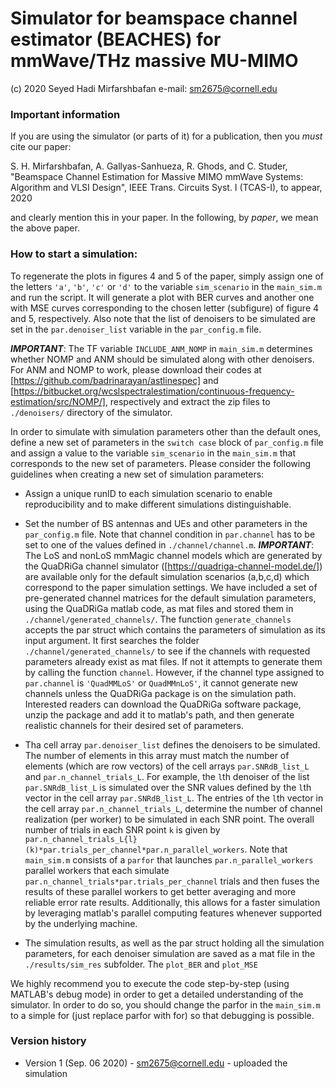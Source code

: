# Simulator for beamspace channel estimator (BEACHES) for mmWave/THz massive MU-MIMO 
(c) 2020 Seyed Hadi Mirfarshbafan
e-mail: sm2675@cornell.edu 


### Important information 

If you are using the simulator (or parts of it) for a publication, then you *must* cite our paper:

S. H. Mirfarshbafan, A. Gallyas-Sanhueza, R. Ghods, and C. Studer, "Beamspace Channel Estimation for Massive MIMO mmWave Systems: Algorithm and VLSI Design",
 IEEE Trans. Circuits Syst. I (TCAS-I), to appear, 2020

and clearly mention this in your paper.  In the following, by *paper*, we mean the above paper.

### How to start a simulation:

To regenerate the plots in figures 4 and 5 of the paper, simply assign one of the letters `'a'`, `'b'`, `'c'` or `'d'` to the variable `sim_scenario` in the 
`main_sim.m` 
and run the script. It will generate a plot with BER curves and another one with MSE curves corresponding to the chosen letter (subfigure) of figure 4 and 5, 
respectively.
Also note that the list of denoisers to be simulated are set in the `par.denoiser_list` variable in the `par_config.m` file. 

_**IMPORTANT**_: The TF variable `INCLUDE_ANM_NOMP` in `main_sim.m` determines whether NOMP and ANM should be simulated along with other denoisers. 
For ANM and NOMP to work, please download their codes at [https://github.com/badrinarayan/astlinespec] and [https://bitbucket.org/wcslspectralestimation/continuous-frequency-estimation/src/NOMP/], respectively and extract the zip files to `./denoisers/` directory of the simulator.

In order to simulate with simulation parameters other than the default ones, define a new set of parameters in the `switch case` block of `par_config.m` file 
and assign a value to the variable `sim_scenario` in the `main_sim.m` that corresponds to the new set of parameters. Please consider the following guidelines when creating a new set of simulation parameters:
- Assign a unique runID to each simulation scenario to enable reproducibility and to make different simulations distinguishable.
- Set the number of BS antennas and UEs and other parameters in the `par_config.m` file. Note that channel condition in `par.channel` has to be set to one of the values defined in `./channel/channel.m`.
   _**IMPORTANT**_: The LoS and nonLoS mmMagic channel models which are generated by the QuaDRiGa channel simulator ([https://quadriga-channel-model.de/]) are
    available only for the default simulation scenarios (a,b,c,d) which correspond to the paper simulation settings. We have included a set of pre-generated channel matrices for the default simulation parameters, using the QuaDRiGa matlab code, as mat files and stored them in `./channel/generated_channels/`. The function `generate_channels` accepts the par struct which contains the parameters of simulation as its
	input argument. It first searches the folder `./channel/generated_channels/` to see if the channels with requested parameters already exist as mat files. If not it attempts to generate them 
	by calling the function `channel`. However, if the channel type assigned to `par.channel` is `'QuadMMLoS'` or `QuadMMnLoS'`, it cannot generate new channels unless the QuaDRiGa package is on the simulation path. Interested readers can download the QuaDRiGa software package, unzip the package and add it to matlab's path,
	and then generate realistic channels for their desired set of parameters.
	
- Tha cell array `par.denoiser_list` defines the denoisers to be simulated. The number of elements in this array must match the number of elements (which are row vectors) of the cell arrays `par.SNRdB_list_L`
	and `par.n_channel_trials_L`. For example, the `l`th denoiser of the list `par.SNRdB_list_L` is simulated over the SNR values defined by the `l`th vector in the cell array `par.SNRdB_list_L`. The entries of the `l`th vector in
	the cell array `par.n_channel_trials_L`, determine the number of channel realization (per worker) to be simulated in each SNR point. The overall number of trials in each SNR point `k` is given by  
	`par.n_channel_trials_L{l}(k)*par.trials_per_channel*par.n_parallel_workers`. Note that `main_sim.m` consists of a `parfor` that launches `par.n_parallel_workers` parallel workers that each simulate
	`par.n_channel_trials*par.trials_per_channel` trials and then fuses the results of these parallel workers to get better averaging and more reliable error rate results. Additionally, this allows for a faster
	simulation by leveraging matlab's parallel computing features whenever supported by the underlying machine.
- The simulation results, as well as the par struct holding all the simulation parameters, for each denoiser simulation are saved as a mat file in the `./results/sim_res` subfolder. The `plot_BER` and `plot_MSE` 

We highly recommend you to execute the code step-by-step (using MATLAB's debug mode) in order to get a detailed understanding of the simulator.
In order to do so, you should change the parfor in the `main_sim.m` to a simple for (just replace parfor with for) so that debugging is possible.

### Version history
* Version 1 (Sep. 06 2020) - sm2675@cornell.edu  - uploaded the simulation
